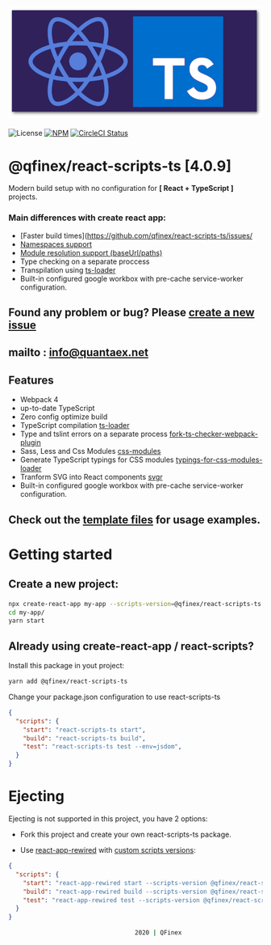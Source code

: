 ## ![react-scripts-ts](template/src/assets/react-ts.png)


![License](https://img.shields.io/github/license/qfinex/react-scripts-ts.svg)
[![NPM](https://img.shields.io/npm/v/@qfinex/react-scripts-ts.svg)](https://www.npmjs.com/package/@qfinex/react-scripts-ts)
[![CircleCI Status](https://circleci.com/gh/nexbitio/react-scripts-ts.svg?style=shield&circle-token=:circle-token)](https://circleci.com/gh/nexbitio/react-scripts-ts)


# @qfinex/react-scripts-ts [4.0.9]

Modern build setup with no configuration for <b> [ React + TypeScript ] </b>projects.

### Main differences with create react app:

- [Faster build times](https://github.com/qfinex/react-scripts-ts/issues/
- [Namespaces support](https://www.typescriptlang.org/docs/handbook/namespaces.html)
- [Module resolution support (baseUrl/paths)](https://www.typescriptlang.org/docs/handbook/module-resolution.html)
- Type checking	on a separate proccess
- Transpilation using [ts-loader](https://github.com/TypeStrong/ts-loader)
- Built-in configured google workbox with pre-cache service-worker configuration.

## Found any problem or bug? Please [create a new issue](https://github.com/qfinex/react-scripts-ts/issues) 
##  mailto : info@quantaex.net

## Features
- Webpack 4
- up-to-date TypeScript
- Zero config optimize build
- TypeScript compilation [ts-loader](https://github.com/TypeStrong/ts-loader)
- Type and tslint errors on a separate process [fork-ts-checker-webpack-plugin](https://github.com/Realytics/fork-ts-checker-webpack-plugin)
- Sass, Less and Css Modules [css-modules](https://github.com/css-modules/css-modules)
- Generate TypeScript typings for CSS modules [typings-for-css-modules-loader](https://github.com/nexbitio/typings-for-css-modules-loader)
- Tranform SVG into React components [svgr](https://github.com/smooth-code/svgr)
- Built-in configured google workbox with pre-cache service-worker configuration.




## Check out the [template files](template) for usage examples.

# Getting started

## Create a new project:

```bash
npx create-react-app my-app --scripts-version=@qfinex/react-scripts-ts
cd my-app/
yarn start
```
 

## Already using create-react-app / react-scripts?

Install this package in yout project:

```bash
yarn add @qfinex/react-scripts-ts
```

Change your package.json configuration to use react-scripts-ts

```json
{
  "scripts": {
    "start": "react-scripts-ts start",
    "build": "react-scripts-ts build",
    "test": "react-scripts-ts test --env=jsdom",
  }
}
```

# Ejecting

Ejecting is not supported in this project, you have 2 options:

- Fork this project and create your own react-scripts-ts package.

- Use [react-app-rewired](https://github.com/timarney/react-app-rewired) with [custom scripts versions](https://github.com/timarney/react-app-rewired#2-custom-scripts-versions):

```json
{
  "scripts": {
    "start": "react-app-rewired start --scripts-version @qfinex/react-scripts-ts",
    "build": "react-app-rewired build --scripts-version @qfinex/react-scripts-ts",
    "test": "react-app-rewired test --scripts-version @qfinex/react-scripts-ts --env=jsdom"
  }
}
```

```bash
                                   2020 | QFinex
```
